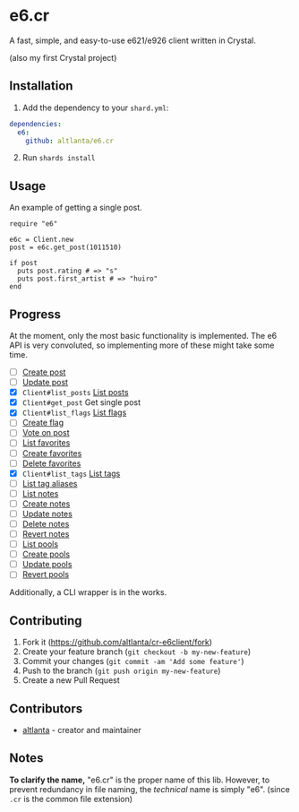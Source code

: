 # e6.cr

A fast, simple, and easy-to-use e621/e926 client written in Crystal. 

(also my first Crystal project)

## Installation

1. Add the dependency to your `shard.yml`:

  ```yaml
  dependencies:
    e6:
      github: altlanta/e6.cr
  ```

2. Run `shards install`

## Usage

An example of getting a single post.

```crystal
require "e6"

e6c = Client.new
post = e6c.get_post(1011510)

if post
  puts post.rating # => "s"
  puts post.first_artist # => "huiro"
end
```

## Progress

At the moment, only the most basic functionality is implemented. The e6 API is very convoluted, so implementing more of these might take some time.

- [ ] [Create post](https://e621.net/help/api#posts_create)
- [ ] [Update post](https://e621.net/help/api#posts_update)
- [x] `Client#list_posts` [List posts](https://e621.net/help/api#posts_list)
- [x] `Client#get_post` Get single post
- [x] `Client#list_flags` [List flags](https://e621.net/help/api#flags_listing)
- [ ] [Create flag](https://e621.net/help/api#flags_creating)
- [ ] [Vote on post](https://e621.net/help/api#posts_vote)
- [ ] [List favorites](https://e621.net/help/api#favorites_listing)
- [ ] [Create favorites](https://e621.net/help/api#favorites_create)
- [ ] [Delete favorites](https://e621.net/help/api#favorites_delete)
- [x] `Client#list_tags` [List tags](https://e621.net/help/api#tags_listing)
- [ ] [List tag aliases](https://e621.net/help/api#tag_alias_listing)
- [ ] [List notes](https://e621.net/help/api#notes_listing)
- [ ] [Create notes](https://e621.net/help/api#notes_create)
- [ ] [Update notes](https://e621.net/help/api#notes_update)
- [ ] [Delete notes](https://e621.net/help/api#notes_delete)
- [ ] [Revert notes](https://e621.net/help/api#notes_revert)
- [ ] [List pools](https://e621.net/help/api#pools_listing)
- [ ] [Create pools](https://e621.net/help/api#pools_create)
- [ ] [Update pools](https://e621.net/help/api#pools_update)
- [ ] [Revert pools](https://e621.net/help/api#pools_revert)

Additionally, a CLI wrapper is in the works.

## Contributing

1. Fork it (<https://github.com/altlanta/cr-e6client/fork>)
2. Create your feature branch (`git checkout -b my-new-feature`)
3. Commit your changes (`git commit -am 'Add some feature'`)
4. Push to the branch (`git push origin my-new-feature`)
5. Create a new Pull Request

## Contributors

- [altlanta](https://github.com/altlanta) - creator and maintainer

## Notes

**To clarify the name,** "e6.cr" is the proper name of this lib. However, to prevent redundancy in file naming, the *technical* name is simply "e6". (since `.cr` is the common file extension)
